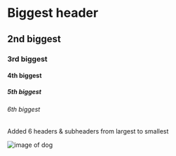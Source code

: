 # Biggest header
## 2nd biggest
### 3rd biggest
#### 4th biggest
##### 5th biggest
###### 6th biggest

Added 6 headers & subheaders from largest to smallest

![image of dog](https://github.com/Nathan-DL/skills-communicate-using-markdown/assets/162596512/43982d78-1427-47ba-aa30-6471a8f7bc76)

